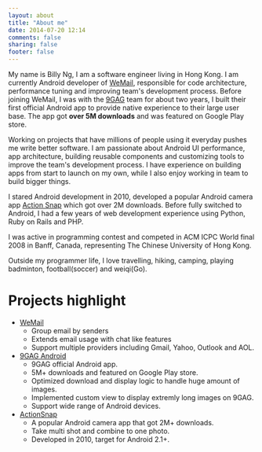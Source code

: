 ```yaml
---
layout: about
title: "About me"
date: 2014-07-20 12:14
comments: false
sharing: false
footer: false
---
```


My name is Billy Ng, I am a software engineer living in Hong Kong. I am currently Android developer of [WeMail](http://wemailapp.com/), responsible for code architecture, performance tuning and improving team's development process. Before joining WeMail, I was with the [9GAG](http://9gag.com) team for about two years, I built their first official Android app to provide native experience to their large user base. The app got <b>over 5M downloads</b> and was featured on Google Play store.

Working on projects that have millions of people using it everyday pushes me write better software. I am passionate about Android UI performance, app architecture, building reusable components and customizing tools to improve the team's development process. I have experience on building apps from start to launch on my own, while I also enjoy working in team to build bigger things.

I stared Android development in 2010, developed a popular Android camera app [Action Snap](https://play.google.com/store/apps/details?id=oursky.gesturecam) which got over 2M downloads. Before fully switched to Android, I had a few years of web development experience using Python, Ruby on Rails and PHP.

I was active in programming contest and competed in ACM ICPC World final 2008 in Banff, Canada, representing The Chinese University of Hong Kong.

Outside my programmer life, I love travelling, hiking, camping, playing badminton, football(soccer) and weiqi(Go). 

# Projects highlight

* [WeMail](https://play.google.com/store/apps/details?id=com.wemail)
  * Group email by senders
  * Extends email usage with chat like features
  * Support multiple providers including Gmail, Yahoo, Outlook and AOL.
* [9GAG Android](https://play.google.com/store/apps/details?id=com.ninegag.android.app)
  * 9GAG official Android app.
  * 5M+ downloads and featured on Google Play store.
  * Optimized download and display logic to handle huge amount of images.
  * Implemented custom view to display extremly long images on 9GAG.
  * Support wide range of Android devices.
* [ActionSnap](https://play.google.com/store/apps/details?id=oursky.gesturecam)
  * A popular Android camera app that got 2M+ downloads.
  * Take multi shot and combine to one photo.
  * Developed in 2010, target for Android 2.1+.

